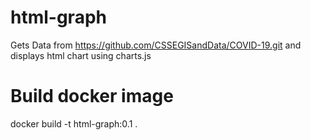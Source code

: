 # html-graph
Gets Data from https://github.com/CSSEGISandData/COVID-19.git and displays html chart using charts.js


# Build docker image 
docker build -t html-graph:0.1 .
